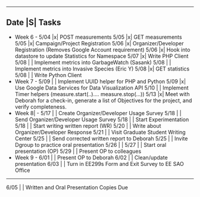 -------------------------------------------------------------------------------
 Date |S| Tasks
--------------------------------------------------------------------------------
- Week 6 -
 5/04 |x| POST measurements
 5/05 |x| GET measurements
 5/05 |x| Campaign/Project Registration
 5/06 |x| Organizer/Developer Registration (Removes Google Account requirement)
 5/06 |x| Hook into datastore to update Statistics for Namespace
 5/07 |x| Write PHP Client
 5/08 | | Implement metrics into GarbageWatch (Sasank)
 5/08 | | Implement metrics into Invasive Species (Eric Y)
 5/08 |x| GET statistics
 5/08 | | Write Python Client
- Week 7 -
 5/09 | | Implement UUID helper for PHP and Python
 5/09 |x| Use Google Data Services for Data Visualization API
 5/10 | | Implement Timer helpers (measure.start(..).... measure.stop(...))
 5/13 |x| Meet with Deborah for a check-in, generate a list of Objectives for the project, and verify completeness.
- Week 8|  -
 5/17 | | Create Organizer/Developer Usage Survey
 5/18 | | Send Organizer/Developer Usage Survey
 5/18 | | Start Experimentation
 5/18 | | Start writing written report (WR)
 5/20 | | Write about Organizer/Developer Response
 5/21 | | Visit Graduate Student Writing Center
 5/25 | | Send corrected written report to Deborah
 5/25 | | Invite Dgroup to practice oral presentation
 5/26 | |
 5/27 | | Start oral presentation (OP)
 5/29 | | Present OP to colleagues
- Week 9 -
 6/01 | | Present OP to Deborah
 6/02 | | Clean/update presentation
 6/03 | | Turn in EE299s Form and Exit Survey to EE SAO Office
------------------------------------------------------------------------------
 6/05 | | Written and Oral Presentation Copies Due

